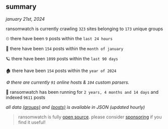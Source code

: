 
## summary
_january 21st, 2024_

ransomwatch is currently crawling `323` sites belonging to `173` unique groups

⏲ there have been `9` posts within the `last 24 hours`

🦈 there have been `154` posts within the `month of january`

🪐 there have been `1099` posts within the `last 90 days`

🏚 there have been `154` posts within the `year of 2024`

_⚙️ there are currently `91` online hosts & `104` custom parsers._

🦕 ransomwatch has been running for `2 years, 4 months and 14 days` and indexed `9611` posts

_all data  [(groups)](http://ransomwhat.telemetry.ltd/groups) and [(posts)](http://ransomwhat.telemetry.ltd/posts) is available in JSON (updated hourly)_

> ransomwatch is fully [open source](https://github.com/joshhighet/ransomwatch#ransomwatch--). please consider [sponsoring](https://github.com/sponsors/joshhighet) if you find it useful!
